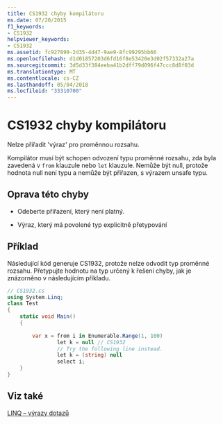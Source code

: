 ```yaml
---
title: CS1932 chyby kompilátoru
ms.date: 07/20/2015
f1_keywords:
- CS1932
helpviewer_keywords:
- CS1932
ms.assetid: fc927899-2d35-4d47-9ae9-8fc99295bb66
ms.openlocfilehash: d1d01857203d6fd16f8e53420e3d02f57332a27a
ms.sourcegitcommit: 3d5d33f384eeba41b2dff79d096f47ccc8d8f03d
ms.translationtype: MT
ms.contentlocale: cs-CZ
ms.lasthandoff: 05/04/2018
ms.locfileid: "33310700"
---
```

# <a name="compiler-error-cs1932"></a>CS1932 chyby kompilátoru
Nelze přiřadit 'výraz' pro proměnnou rozsahu.  
  
 Kompilátor musí být schopen odvození typu proměnné rozsahu, zda byla zavedená v `from` klauzule nebo `let` klauzule. Nemůže být null, protože hodnota null není typu a nemůže být přiřazen, s výrazem unsafe typu.  
  
## <a name="to-correct-this-error"></a>Oprava této chyby  
  
-   Odeberte přiřazení, který není platný.  
  
-   Výraz, který má povolené typ explicitně přetypování  
  
## <a name="example"></a>Příklad  
 Následující kód generuje CS1932, protože nelze odvodit typ proměnné rozsahu. Přetypujte hodnotu na typ určený k řešení chyby, jak je znázorněno v následujícím příkladu.  
  
```csharp  
// CS1932.cs  
using System.Linq;  
class Test  
{  
    static void Main()  
    {  
  
        var x = from i in Enumerable.Range(1, 100)  
                let k = null // CS1932  
                // Try the following line instead.  
                let k = (string) null  
                select i;  
    }  
}  
```  
  
## <a name="see-also"></a>Viz také  
 [LINQ – výrazy dotazů](../../csharp/programming-guide/linq-query-expressions/index.md)
